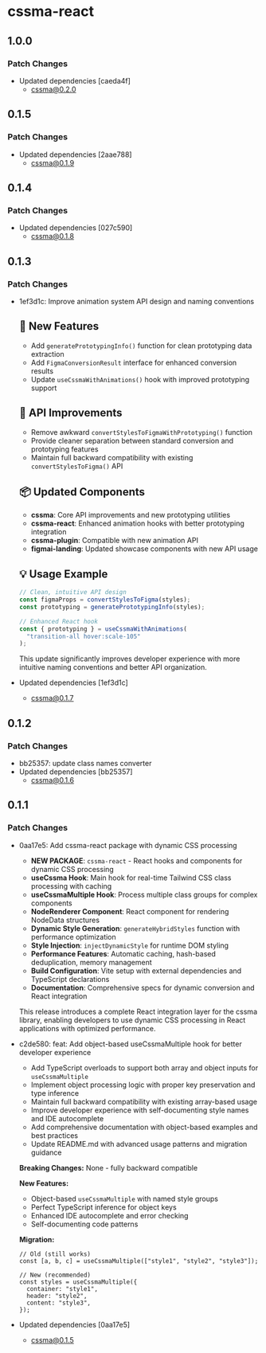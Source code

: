 # cssma-react

## 1.0.0

### Patch Changes

- Updated dependencies [caeda4f]
  - cssma@0.2.0

## 0.1.5

### Patch Changes

- Updated dependencies [2aae788]
  - cssma@0.1.9

## 0.1.4

### Patch Changes

- Updated dependencies [027c590]
  - cssma@0.1.8

## 0.1.3

### Patch Changes

- 1ef3d1c: Improve animation system API design and naming conventions

  ## 🚀 New Features

  - Add `generatePrototypingInfo()` function for clean prototyping data extraction
  - Add `FigmaConversionResult` interface for enhanced conversion results
  - Update `useCssmaWithAnimations()` hook with improved prototyping support

  ## 🔧 API Improvements

  - Remove awkward `convertStylesToFigmaWithPrototyping()` function
  - Provide cleaner separation between standard conversion and prototyping features
  - Maintain full backward compatibility with existing `convertStylesToFigma()` API

  ## 📦 Updated Components

  - **cssma**: Core API improvements and new prototyping utilities
  - **cssma-react**: Enhanced animation hooks with better prototyping integration
  - **cssma-plugin**: Compatible with new animation API
  - **figmai-landing**: Updated showcase components with new API usage

  ## 💡 Usage Example

  ```typescript
  // Clean, intuitive API design
  const figmaProps = convertStylesToFigma(styles);
  const prototyping = generatePrototypingInfo(styles);

  // Enhanced React hook
  const { prototyping } = useCssmaWithAnimations(
    "transition-all hover:scale-105"
  );
  ```

  This update significantly improves developer experience with more intuitive naming conventions and better API organization.

- Updated dependencies [1ef3d1c]
  - cssma@0.1.7

## 0.1.2

### Patch Changes

- bb25357: update class names converter
- Updated dependencies [bb25357]
  - cssma@0.1.6

## 0.1.1

### Patch Changes

- 0aa17e5: Add cssma-react package with dynamic CSS processing

  - **NEW PACKAGE**: `cssma-react` - React hooks and components for dynamic CSS processing
  - **useCssma Hook**: Main hook for real-time Tailwind CSS class processing with caching
  - **useCssmaMultiple Hook**: Process multiple class groups for complex components
  - **NodeRenderer Component**: React component for rendering NodeData structures
  - **Dynamic Style Generation**: `generateHybridStyles` function with performance optimization
  - **Style Injection**: `injectDynamicStyle` for runtime DOM styling
  - **Performance Features**: Automatic caching, hash-based deduplication, memory management
  - **Build Configuration**: Vite setup with external dependencies and TypeScript declarations
  - **Documentation**: Comprehensive specs for dynamic conversion and React integration

  This release introduces a complete React integration layer for the cssma library, enabling developers to use dynamic CSS processing in React applications with optimized performance.

- c2de580: feat: Add object-based useCssmaMultiple hook for better developer experience

  - Add TypeScript overloads to support both array and object inputs for `useCssmaMultiple`
  - Implement object processing logic with proper key preservation and type inference
  - Maintain full backward compatibility with existing array-based usage
  - Improve developer experience with self-documenting style names and IDE autocomplete
  - Add comprehensive documentation with object-based examples and best practices
  - Update README.md with advanced usage patterns and migration guidance

  **Breaking Changes:** None - fully backward compatible

  **New Features:**

  - Object-based `useCssmaMultiple` with named style groups
  - Perfect TypeScript inference for object keys
  - Enhanced IDE autocomplete and error checking
  - Self-documenting code patterns

  **Migration:**

  ```tsx
  // Old (still works)
  const [a, b, c] = useCssmaMultiple(["style1", "style2", "style3"]);

  // New (recommended)
  const styles = useCssmaMultiple({
    container: "style1",
    header: "style2",
    content: "style3",
  });
  ```

- Updated dependencies [0aa17e5]
  - cssma@0.1.5

